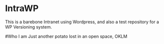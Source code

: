 # IntraWP

This is a barebone Intranet using Wordpress, and also a test repository for a WP Versioning system.

#Who I am
Just another potato lost in an open space, OKLM